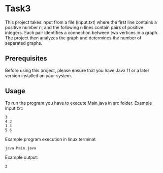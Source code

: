 # Task3

This project takes input from a file (input.txt) where the first line contains a positive number n, and the following n
lines contain pairs of positive integers. Each pair identifies a connection between two vertices in a graph. The project
then analyzes the graph and determines the number of separated graphs.

## Prerequisites

Before using this project, please ensure that you have Java 11 or a later version installed on your system.

## Usage

To run the program you have to execute Main.java in src folder.
Example input.txt:
```
3
4 3
1 4
5 6
```

Example program execution in linux terminal:

```
java Main.java
```

Example output:

```
2
```
